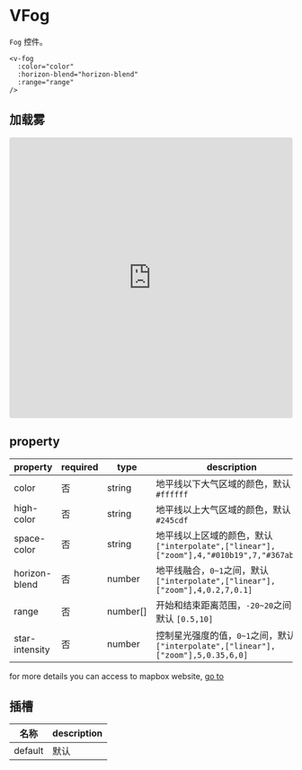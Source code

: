 # VFog

`Fog` 控件。

```
<v-fog
  :color="color"
  :horizon-blend="horizon-blend"
  :range="range"
/>
```

## 加载雾

<iframe src="https://codesandbox.io/embed/vmap-examples-mnqjgn?fontsize=14&hidenavigation=1&initialpath=%2Fvfog%2Fbasic&module=%2Fsrc%2Fviews%2Fvfog%2FBasic.vue&theme=dark"
     style="width:100%; height:500px; border:0; border-radius: 4px; overflow:hidden;"
     title="vmap examples"
     allow="accelerometer; ambient-light-sensor; camera; encrypted-media; geolocation; gyroscope; hid; microphone; midi; payment; usb; vr; xr-spatial-tracking"
     sandbox="allow-forms allow-modals allow-popups allow-presentation allow-same-origin allow-scripts"
   ></iframe>

## property

| property       | required | type     | description                                                                              |
| -------------- | -------- | -------- | ---------------------------------------------------------------------------------------- |
| color          | 否       | string   | 地平线以下大气区域的颜色，默认 `#ffffff`                                                 |
| high-color     | 否       | string   | 地平线以上大气区域的颜色，默认 `#245cdf`                                                 |
| space-color    | 否       | string   | 地平线以上区域的颜色，默认 `["interpolate",["linear"],["zoom"],4,"#010b19",7,"#367ab9"]` |
| horizon-blend  | 否       | number   | 地平线融合，`0~1`之间，默认 `["interpolate",["linear"],["zoom"],4,0.2,7,0.1]`            |
| range          | 否       | number[] | 开始和结束距离范围，`-20~20`之间，默认 `[0.5,10]`                                        |
| star-intensity | 否       | number   | 控制星光强度的值，`0~1`之间，默认 `["interpolate",["linear"],["zoom"],5,0.35,6,0]`       |

for more details you can access to mapbox website, [go to](https://docs.mapbox.com/mapbox-gl-js/style-spec/fog/)

## 插槽

| 名称    | description |
| ------- | ----------- |
| default | 默认        |

